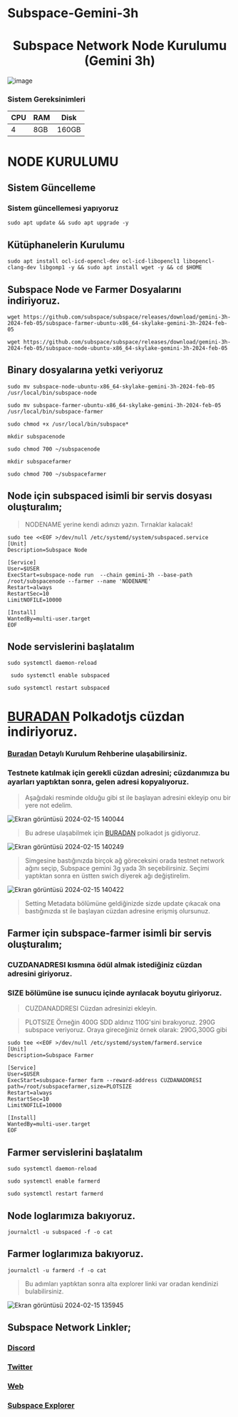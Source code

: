 # Subspace-Gemini-3h

# <h1 align="center">Subspace Network Node Kurulumu (Gemini 3h)

  
 ![image](https://user-images.githubusercontent.com/107190154/191179355-ac1b6ff1-095b-4937-8f2c-8578c0774345.gif)

### Sistem Gereksinimleri 

|CPU | RAM  | Disk  | 
|----|------|----------|
|   4| 8GB  | 160GB     |

  
# NODE KURULUMU
  
## Sistem Güncelleme
  
### Sistem güncellemesi yapıyoruz
```
sudo apt update && sudo apt upgrade -y
```
  
## Kütüphanelerin Kurulumu
```
sudo apt install ocl-icd-opencl-dev ocl-icd-libopencl1 libopencl-clang-dev libgomp1 -y && sudo apt install wget -y && cd $HOME
```
## Subspace Node ve Farmer Dosyalarını indiriyoruz.
```
wget https://github.com/subspace/subspace/releases/download/gemini-3h-2024-feb-05/subspace-farmer-ubuntu-x86_64-skylake-gemini-3h-2024-feb-05
```
```
wget https://github.com/subspace/subspace/releases/download/gemini-3h-2024-feb-05/subspace-node-ubuntu-x86_64-skylake-gemini-3h-2024-feb-05
```
## Binary dosyalarına yetki veriyoruz
```
sudo mv subspace-node-ubuntu-x86_64-skylake-gemini-3h-2024-feb-05 /usr/local/bin/subspace-node
```
```
sudo mv subspace-farmer-ubuntu-x86_64-skylake-gemini-3h-2024-feb-05 /usr/local/bin/subspace-farmer
```
```
sudo chmod +x /usr/local/bin/subspace*
```
```
mkdir subspacenode
```
```
sudo chmod 700 ~/subspacenode
```
```
mkdir subspacefarmer
```
```
sudo chmod 700 ~/subspacefarmer
```

##  Node için subspaced isimli bir servis dosyası oluşturalım;

>NODENAME yerine kendi adınızı yazın. Tırnaklar kalacak!

```
sudo tee <<EOF >/dev/null /etc/systemd/system/subspaced.service
[Unit]
Description=Subspace Node

[Service]
User=$USER
ExecStart=subspace-node run  --chain gemini-3h --base-path /root/subspacenode --farmer --name 'NODENAME'
Restart=always
RestartSec=10
LimitNOFILE=10000

[Install]
WantedBy=multi-user.target
EOF
``` 
  
## Node servislerini başlatalım
```
sudo systemctl daemon-reload
```
```
 sudo systemctl enable subspaced
```
```
sudo systemctl restart subspaced
```
# [BURADAN](https://chrome.google.com/webstore/detail/polkadot%7Bjs%7D-extension/mopnmbcafieddcagagdcbnhejhlodfdd) Polkadotjs cüzdan indiriyoruz.

### [Buradan](https://coinhunterstr.com/polkadot-cuzdan-nasil-olusturulur-2/) Detaylı Kurulum Rehberine ulaşabilirsiniz.

### Testnete katılmak için gerekli cüzdan adresini; cüzdanımıza bu ayarları yaptıktan sonra, gelen adresi kopyalıyoruz.

> Aşağıdaki resminde olduğu gibi st ile başlayan adresini ekleyip onu bir yere not edelim.

![Ekran görüntüsü 2024-02-15 140044](https://github.com/CoinHuntersTR/Subspace-Gemini-3h/assets/111747226/e1451b1a-07b6-46c1-8dc9-9a1819fb6e96)

> Bu adrese ulaşabilmek için [BURADAN](https://polkadot.js.org/apps/) polkadot js gidiyoruz.

![Ekran görüntüsü 2024-02-15 140249](https://github.com/CoinHuntersTR/Subspace-Gemini-3h/assets/111747226/17bf69f8-cad4-4635-8e0e-b30ff09e55c9)

> Simgesine bastığınızda birçok ağ göreceksini orada testnet network ağını seçip, Subspace gemini 3g yada 3h seçebilirsiniz. Seçimi yaptıktan sonra en üstten swich diyerek ağı değiştirelim.

![Ekran görüntüsü 2024-02-15 140422](https://github.com/CoinHuntersTR/Subspace-Gemini-3h/assets/111747226/c99a09f6-5276-4d83-a735-ba755dd2cb6b)

> Setting Metadata bölümüne geldiğinizde sizde update çıkacak ona bastığınızda st ile başlayan cüzdan adresine erişmiş olursunuz.

## Farmer için subspace-farmer isimli bir servis oluşturalım;
  
### CUZDANADRESI kısmına ödül almak istediğiniz cüzdan adresini giriyoruz. 
### SIZE bölümüne ise sunucu içinde ayrılacak boyutu giriyoruz. 

> CUZDANADDRESI Cüzdan adresinizi ekleyin.

> PLOTSIZE Örneğin 400G SDD aldınız 110G'sini bırakıyoruz. 290G subspace veriyoruz. Oraya gireceğiniz örnek olarak: 290G,300G gibi 

 ```
sudo tee <<EOF >/dev/null /etc/systemd/system/farmerd.service
[Unit]
Description=Subspace Farmer

[Service]
User=$USER
ExecStart=subspace-farmer farm --reward-address CUZDANADDRESI path=/root/subspacefarmer,size=PLOTSIZE
Restart=always
RestartSec=10
LimitNOFILE=10000

[Install]
WantedBy=multi-user.target
EOF
```
## Farmer servislerini başlatalım
```
sudo systemctl daemon-reload
```
```
sudo systemctl enable farmerd
```
```
sudo systemctl restart farmerd
```  
## Node loglarımıza bakıyoruz.
```
journalctl -u subspaced -f -o cat
```  

## Farmer loglarımıza bakıyoruz.
```
journalctl -u farmerd -f -o cat
```  
> Bu adımları yaptıktan sonra alta explorer linki var oradan kendinizi bulabilirsiniz.

![Ekran görüntüsü 2024-02-15 135945](https://github.com/CoinHuntersTR/Subspace-Gemini-3h/assets/111747226/abd5edaa-bacf-4484-8fb7-92d99b1615f7)

 ## Subspace Network Linkler;
  
### [Discord](https://discord.gg/subspace-network)
### [Twitter](https://twitter.com/NetworkSubspace)
### [Web](https://subspace.network/)
### [Subspace Explorer](https://telemetry.subspace.network/#list/0x0c121c75f4ef450f40619e1fca9d1e8e7fbabc42c895bc4790801e85d5a91c34)
 
 
